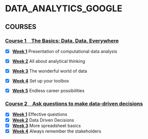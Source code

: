 # DATA_ANALYTICS_GOOGLE

## COURSES

### [Course 1&emsp;The Basics: Data, Data, Everywhere](Course1/)

- [x] [**Week 1**](Course1/Week1) Presentation of computational data analysis
- [x] [**Week 2**](Course1/Week2) All about analytical thinking
- [x] [**Week 3**](Course1/Week3) The wonderful world of data
- [x] [**Week 4**](Course1/Week4) Set up your toolbox
- [x] [**Week 5**](Course1/Week5) Endless career possibilities


### [Course 2&emsp;Ask questions to make data-driven decisions](Course2/)

- [x] [**Week 1**](Course2/Week1) Effective questions
- [x] [**Week 2**](Course2/Week2) Data Driven Decisions
- [x] [**Week 3**](Course2/Week3) More spreadsheet basics
- [x] [**Week 4**](Course2/Week4) Always remember the stakeholders
